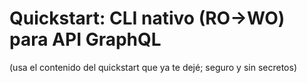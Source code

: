 # Quickstart: CLI nativo (RO→WO) para API GraphQL
(usa el contenido del quickstart que ya te dejé; seguro y sin secretos)
